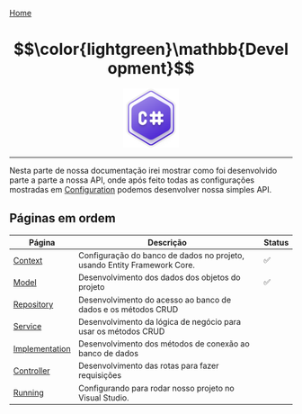 [Home](../README.md)
# $$\color{lightgreen}\mathbb{Development}$$

<p align="center">
	<img src="https://raw.githubusercontent.com/F4NT0/RESTTemplate/master/Docs/Configuration/images/csharp.svg" width="100">
</p>

---

Nesta parte de nossa documentação irei mostrar como foi desenvolvido parte a parte a nossa API, onde após feito todas as configurações mostradas em [Configuration](https://github.com/F4NT0/RESTTemplate/tree/master/Docs/Configuration) podemos desenvolver nossa simples API.

## Páginas em ordem

| Página                              | Descrição                                                                | Status |
| ----------------------------------- | ------------------------------------------------------------------------ | ------ |
| [Context](Context.md)               | Configuração do banco de dados no projeto, usando Entity Framework Core. | ✅      |
| [Model](Model.md)                   | Desenvolvimento dos dados dos objetos do projeto                         | ✅      |
| [Repository](Repository.md)         | Desenvolvimento do acesso ao banco de dados e os métodos CRUD            |        |
| [Service](Service.md)               | Desenvolvimento da lógica de negócio para usar os métodos CRUD           |        |
| [Implementation](Implementation.md) | Desenvolvimento dos métodos de conexão ao banco de dados                 |        |
| [Controller](Controller.md)         | Desenvolvimento das rotas para fazer requisições                         |        |
| [Running](Running.md)               | Configurando para rodar nosso projeto no Visual Studio.                  |        |
